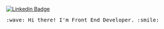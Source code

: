 [![Linkedin Badge](http://img.shields.io/badge/-gabrielgomesferraz-blue?style=flat-square&logo=Linkedin&logoColor=white&link=https://www.linkedin.com/in/gabrielgomesferraz)](https://www.linkedin.com/in/gabrielgomesferraz/)

<p>
  <samp>
    :wave: Hi there! I'm Front End Developer. :smile:
  </samp>
  <br>
</p>

